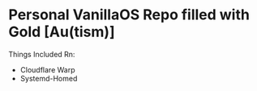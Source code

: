 # Personal VanillaOS Repo filled with Gold [Au(tism)]

Things Included Rn:
- Cloudflare Warp
- Systemd-Homed
